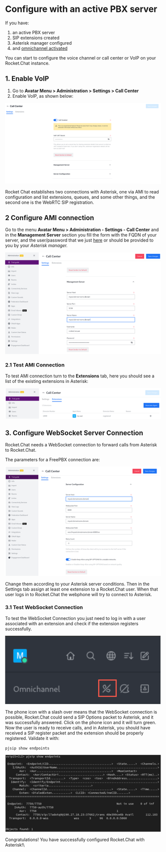 # Configure with an active PBX server

If you have:

1. an active PBX server
2. SIP extensions created
3. Asterisk manager configured
4. and [omnichannel activated](https://docs.rocket.chat/guides/omnichannel#omnichannel-activation)

You can start to configure the voice channel or call center or VoIP on your Rocket.Chat instance.

## 1. Enable VoIP

1. Go to **Avatar Menu > Administration > Settings > Call Center**
2. Enable VoIP, as shown below:

![Call Center](../../../.gitbook/assets/CallCenterSettings.png)

Rocket Chat establishes two connections with Asterisk, one via AMI to read configuration and list extensions, queues, and some other things, and the second one is the WebRTC SIP registration.

## 2 Configure AMI connection

Go to the menu **Avatar Menu > Administration - Settings - Call Center** and in the **Management Server** section you fill the form with the FQDN of your server, and the user/password that we just [here](https://docs.rocket.chat/guides/rocket.chat-call-center/getting-started-with-call-center/configure-without-previously-having-a-pbx-server) or should be provided to you by your _Asterisk manager._

![AMI Connection](<../../../.gitbook/assets/FreePBX connection.png>)

### 2.1 Test AMI Connection&#x20;

To test AMI connection turn to the **Extensions** tab, here you should see a list of the existing extensions in Asterisk:

![Extensions](<../../../.gitbook/assets/Extensions PBX.png>)

## 3. Configure WebSocket Server Connection

Rocket.Chat needs a WebSocket connection to forward calls from Asterisk to Rocket.Chat.

The parameters for a FreePBX connection are:

![FreePBX connection](<../../../.gitbook/assets/AMI Connection.png>)

Change them according to your Asterisk server conditions. Then in the Settings tab assign at least one extension to a Rocket.Chat user. When that user logs in to Rocket.Chat the webphone will try to connect to Asterisk.

### 3.1 Test WebSocket Connection&#x20;

To test the WebSocket Connection you just need to log in with a user associated with an extension and check if the extension registers successfully.&#x20;

![WebSocket not connected](<../../../.gitbook/assets/image (2).png>)

The phone icon with a slash over means that the WebSocket connection is possible, Rocket.Chat could send a SIP Options packet to Asterisk, and it was successfully answered. Click on the phone icon and it will turn green. Now the user is ready to receive calls, and in Asterisk, you should have received a SIP register packet and the extension should be properly registered. Validate it with:

`pjsip show endpoints`

![Rocket.Chat configured with Asterisk](<../../../.gitbook/assets/Rocket.Chat configured with Asterisk.png>)

Congratulations! You have successfully configured Rocket.Chat with Asterisk!\
